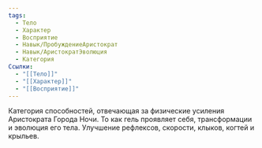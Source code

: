 ```yaml
---
tags:
  - Тело
  - Характер
  - Восприятие
  - Навык/ПробуждениеАристократ
  - Навык/АристократЭволюция
  - Категория
Ссылки:
  - "[[Тело]]"
  - "[[Характер]]"
  - "[[Восприятие]]"
---
```


Категория способностей, отвечающая за физические усиления Аристократа Города Ночи. То как гель проявляет себя, трансформации и эволюция его тела. Улучшение рефлексов, скорости, клыков, когтей и крыльев. 